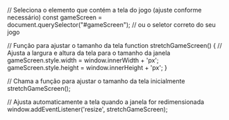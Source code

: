 // Seleciona o elemento que contém a tela do jogo (ajuste conforme necessário)
const gameScreen = document.querySelector("#gameScreen"); // ou o seletor correto do seu jogo

// Função para ajustar o tamanho da tela
function stretchGameScreen() {
    // Ajusta a largura e altura da tela para o tamanho da janela
    gameScreen.style.width = window.innerWidth + 'px';
    gameScreen.style.height = window.innerHeight + 'px';
}

// Chama a função para ajustar o tamanho da tela inicialmente
stretchGameScreen();

// Ajusta automaticamente a tela quando a janela for redimensionada
window.addEventListener('resize', stretchGameScreen);
